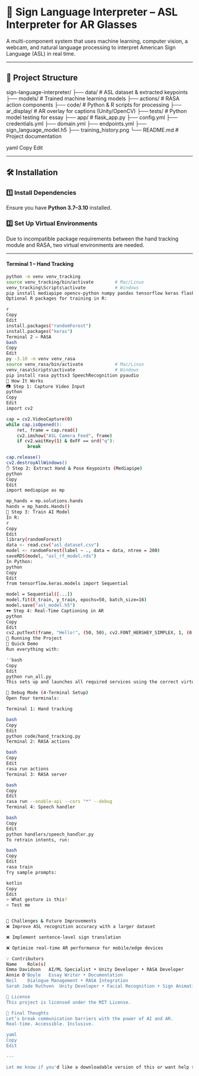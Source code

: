 # 🧠 Sign Language Interpreter – ASL Interpreter for AR Glasses

A multi-component system that uses machine learning, computer vision, a webcam, and natural language processing to interpret American Sign Language (ASL) in real time.

---

## 📁 Project Structure

sign-language-interpreter/
├── data/ # ASL dataset & extracted keypoints
├── models/ # Trained machine learning models
├── actions/ # RASA action components
├── code/ # Python & R scripts for processing
├── ar_display/ # AR overlay for captions (Unity/OpenCV)
├── tests/ # Python model testing for essay
├── app/ # flask_app.py
├── config.yml
├── credentials.yml
├── domain.yml
├── endpoints.yml
├── sign_language_model.h5
├── training_history.png
└── README.md # Project documentation

yaml
Copy
Edit

---

## 🛠️ Installation

### 1️⃣ Install Dependencies

Ensure you have **Python 3.7–3.10** installed.

### 2️⃣ Set Up Virtual Environments

Due to incompatible package requirements between the hand tracking module and RASA, two virtual environments are needed.

---

#### Terminal 1 – Hand Tracking

```bash
python -m venv venv_tracking
source venv_tracking/bin/activate        # Mac/Linux
venv_tracking\Scripts\activate           # Windows
pip install mediapipe opencv-python numpy pandas tensorflow keras flask flask-cors deepface tf-keras
Optional R packages for training in R:

r
Copy
Edit
install.packages("randomForest")
install.packages("keras")
Terminal 2 – RASA
bash
Copy
Edit
py -3.10 -m venv venv_rasa
source venv_rasa/bin/activate            # Mac/Linux
venv_rasa\Scripts\activate               # Windows
pip install rasa pyttsx3 SpeechRecognition pyaudio
🎥 How It Works
📷 Step 1: Capture Video Input
python
Copy
Edit
import cv2

cap = cv2.VideoCapture(0)
while cap.isOpened():
    ret, frame = cap.read()
    cv2.imshow("ASL Camera Feed", frame)
    if cv2.waitKey(1) & 0xFF == ord("q"):
        break

cap.release()
cv2.destroyAllWindows()
✋ Step 2: Extract Hand & Pose Keypoints (Mediapipe)
python
Copy
Edit
import mediapipe as mp

mp_hands = mp.solutions.hands
hands = mp_hands.Hands()
🧠 Step 3: Train AI Model
In R:
r
Copy
Edit
library(randomForest)
data <- read.csv("asl_dataset.csv")
model <- randomForest(label ~ ., data = data, ntree = 200)
saveRDS(model, "asl_rf_model.rds")
In Python:
python
Copy
Edit
from tensorflow.keras.models import Sequential

model = Sequential([...])
model.fit(X_train, y_train, epochs=50, batch_size=16)
model.save("asl_model.h5")
🕶️ Step 4: Real-Time Captioning in AR
python
Copy
Edit
cv2.putText(frame, "Hello!", (50, 50), cv2.FONT_HERSHEY_SIMPLEX, 1, (0, 255, 0), 2)
🧪 Running the Project
🔄 Quick Demo
Run everything with:

''bash
Copy
Edit
python run_all.py
This sets up and launches all required services using the correct virtual environments.

🐞 Debug Mode (4-Terminal Setup)
Open four terminals:

Terminal 1: Hand tracking

bash
Copy
Edit
python code/hand_tracking.py
Terminal 2: RASA actions

bash
Copy
Edit
rasa run actions
Terminal 3: RASA server

bash
Copy
Edit
rasa run --enable-api --cors "*" --debug
Terminal 4: Speech handler

bash
Copy
Edit
python handlers/speech_handler.py
To retrain intents, run:

bash
Copy
Edit
rasa train
Try sample prompts:

kotlin
Copy
Edit
> What gesture is this?
> Test me


📌 Challenges & Future Improvements
❌ Improve ASL recognition accuracy with a larger dataset

❌ Implement sentence-level sign translation

❌ Optimize real-time AR performance for mobile/edge devices

💡 Contributors
Name	Role(s)
Emma Davidson	AI/ML Specialist • Unity Developer • RASA Developer
Annie O'Boyle	Essay Writer • Documentation
Neil	Dialogue Management • RASA Integration
Sarah Jade Ruthven	Unity Developer • Facial Recognition • Sign Animation

📜 License
This project is licensed under the MIT License.

🌟 Final Thoughts
Let’s break communication barriers with the power of AI and AR.
Real-time. Accessible. Inclusive.

yaml
Copy
Edit

---

Let me know if you'd like a downloadable version of this or want help setting it up on your GitHub Pages or website.







